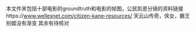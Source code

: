 本文件夹包括十部电影的groundtruth和电影的帧图，公民凯恩分镜的资料链接https://www.wellesnet.com/citizen-kane-resources/ 
天云山传奇，侠女，霸王别姬没有渐变
其余有待核对